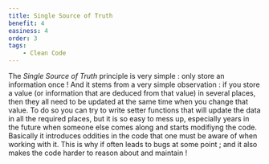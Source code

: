 ```yaml
---
title: Single Source of Truth
benefit: 4
easiness: 4
order: 3
tags:
    - Clean Code
---
```


The *Single Source of Truth* principle is very simple : only store an information once !
And it stems from a very simple observation : if you store a value (or information that are deduced from that value) in several places, then they all need to be updated at the same time when you change that value. To do so you can try to write setter functions that will update the data in all the required places, but it is so easy to mess up, especially years in the future when someone else comes along and starts modifiyng the code. Basically it introduces oddities in the code that one must be aware of when working with it. This is why if often leads to bugs at some point ; and it also makes the code harder to reason about and maintain !